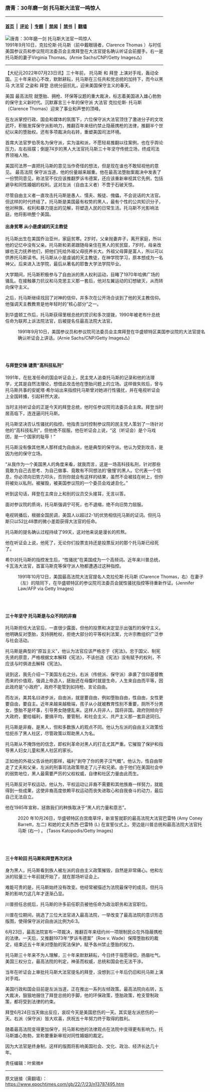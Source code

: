 ### 唐青：30年磨一剑 托马斯大法官一鸣惊人

---

#### [首页](../../../..?n13787495) &nbsp;|&nbsp; [评论](../../../../../epoch-comment?n13787495) &nbsp;|&nbsp; [专题](../../../../../epoch-special?n13787495) &nbsp;|&nbsp; [禁闻](../../../../../epoch-news?n13787495) &nbsp;|&nbsp; [禁书](../../../../../books?n13787495) &nbsp;|&nbsp; [翻墙](https://github.com/gfw-breaker/nogfw/blob/master/README.md?n13787495)


<div><img alt="唐青：30年磨一剑 托马斯大法官一鸣惊人" class="attachment-djy_600_400 size-djy_600_400 wp-post-image" src="https://i.epochtimes.com/assets/uploads/2022/07/id13787523-GettyImages-1264317314-600x400.jpg"/>
<div class="caption">
 1991年9月10日，克拉伦斯·托马斯（前中戴眼镜者，Clarence Thomas ）与时任美国参议员和参议院司法委员会主席拜登在大法官提名确认听证会前握手。右一是托马斯的妻子Virginia Thomas。(Arnie Sachs/CNP/Getty Images△)
</div></div><hr/><div class="post_content" id="artbody" itemprop="articleBody">
 <!-- article content begin -->
 <p>
  【大纪元2022年07月23日讯】三十年前，
  <ok href="https://www.epochtimes.com/gb/tag/%E6%89%98%E9%A9%AC%E6%96%AF.html">
   托马斯
  </ok>
  和
  <ok href="https://www.epochtimes.com/gb/tag/%E6%8B%9C%E7%99%BB.html">
   拜登
  </ok>
  上演对手戏，轰动全国。三十年来初心不改，默默耕耘，托马斯在三任共和党总统的加持下，而今以黑马
  <ok href="https://www.epochtimes.com/gb/tag/%E5%A4%A7%E6%B3%95%E5%AE%98.html">
   大法官
  </ok>
  之姿和
  <ok href="https://www.epochtimes.com/gb/tag/%E6%8B%9C%E7%99%BB.html">
   拜登
  </ok>
  总统分庭抗礼，迎来美国保守主义的春天。
 </p>
 <p>
  美国
  <ok href="https://www.epochtimes.com/gb/tag/%E6%9C%80%E9%AB%98%E6%B3%95%E9%99%A2.html">
   最高法院
  </ok>
  就堕胎、拥枪、环保等议题的重大裁决，标志着美国进入雄心勃勃的保守主义新时代。沉默寡言三十年的保守派
  <ok href="https://www.epochtimes.com/gb/tag/%E5%A4%A7%E6%B3%95%E5%AE%98.html">
   大法官
  </ok>
  克拉伦斯·
  <ok href="https://www.epochtimes.com/gb/tag/%E6%89%98%E9%A9%AC%E6%96%AF.html">
   托马斯
  </ok>
  （Clarence Thomas）迎来了事业和声誉的顶峰。
 </p>
 <p>
  在左派掌控行政、国会和媒体的氛围下，六位保守派大法官顶住了激进分子的文攻武吓，积极发挥保守派影响力，推翻百年来纽约禁止隐蔽携枪的法律，推翻半个世纪以来的堕胎权。还有多项裁决向右转，重塑美国司法环境。
 </p>
 <p>
  首席大法官罗伯茨名为保守派，实为温和派，不愿轻易推翻以往案例，也在乎舆论压力，左右摇摆；倒是74岁的黑人大法官托马斯三十年坚守传统立场，终成司法界领袖人物。
 </p>
 <p>
  美国司法界一直把托马斯的意见当作奇怪的想法，但是现在谁也不敢轻视他的意见。
  <ok href="https://www.epochtimes.com/gb/tag/%E6%9C%80%E9%AB%98%E6%B3%95%E9%99%A2.html">
   最高法院
  </ok>
  保守派当道，他的份量越来越重。他在最高法堕胎案裁决中发表了一份赞同意见，称法官不仅应该推翻罗诉韦德案，还应该重新审视其它先例，包括避孕和同性婚姻的权利。这对左派（自由主义者）不啻于石破天惊。
 </p>
 <p>
  尽管自由主义者一直攻击托马斯是愚人、懦夫、叛徒、傀儡，不会说话的大法官。但这样的时代终结了。托马斯是美国最有权势的黑人，最有个性的公共知识分子，他对种族、权利和暴力提出的见解，将塑造人民的日常生活。托马斯不光影响法庭，他将影响整个美国。
 </p>
 <h4>
  出身贫寒 从小是虔诚的天主教徒
 </h4>
 <p>
  托马斯出生在美国乔治亚州，家庭贫寒。2岁时，父亲抛妻弃子，离开家庭，所以他的记忆中没有父亲。托马斯和弟弟跟随母亲住在黑人的贫民窟，7岁时，母亲改嫁也无力抚养他们，把他们托给外祖父母抚养长大。外祖父母算是富人，所以可以供养托马斯读书。托马斯从小是虔诚的天主教徒，在神学院学习，原本想成为一名神父。后来进入法学院，最后从著名的耶鲁大学法学院毕业。
 </p>
 <p>
  大学期间，托马斯积极参与了自由派的黑人权利运动，目睹了1970年哈佛广场的骚乱。在接触暴力抗议和马克思主义那一套后，他对左翼运动的幻想破灭，从而转向保守主义。
 </p>
 <p>
  之后，托马斯继续找回了对神的信仰，并多次在公开场合谈到了他的天主教信仰。他强调天主教教育是他年轻时的“核心部分”之一。
 </p>
 <p>
  到华盛顿工作后，托马斯获得里根总统的赏识和多次提拨，1990年被老布什总统任命为联邦上诉法院法官，后被提名任最高法院大法官。
 </p>
 <figure aria-describedby="caption-attachment-13787527" class="wp-caption aligncenter" id="attachment_13787527" style="width: 600px">
  <ok href="https://i.epochtimes.com/assets/uploads/2022/07/id13787527-GettyImages-1264317497.jpg" target="_blank">
   <img alt="" class="size-large wp-image-13787527" src="https://i.epochtimes.com/assets/uploads/2022/07/id13787527-GettyImages-1264317497-600x395.jpg"/>
  </ok>
  <br/><figcaption class="wp-caption-text" id="caption-attachment-13787527">
   1991年9月10日，美国参议员和参议院司法委员会主席拜登在华盛顿特区美国参议院的大法官提名确认听证会上讲话。(Arnie Sachs/CNP/Getty Images△)
  </figcaption><br/>
 </figure><br/>
 <h4>
  与拜登交锋 谴责“高科技私刑”
 </h4>
 <p>
  1991年，在批准任命的国会听证会上，民主党人追查托马斯的记录和他的法理学，尤其是自然法理论，想借此攻击他在堕胎问题上的立场。这样做失败后，曾与托马斯共事的安妮塔·希尔站出来指控托马斯曾对她进行性骚扰，并在电视听证会上全国转播，引起轩然大波。
 </p>
 <p>
  当时主持听证会的正是今天的拜登总统，他时任参议院司法委员会主席。拜登当时居高临下，连连逼问托马斯。
 </p>
 <p>
  托马斯坚决否认性骚扰的指控。他指责当时控制参议院的民主党人策划了一场针对他的“高科技私刑”，但他绝不屈服。他在听证会上说，“这（听证会）是个马戏团，是一个国家的耻辱！”
 </p>
 <p>
  托马斯没有像其他黑人那样成为自由派，他是典型的保守派。他认为受到攻击，是因为他的保守立场。
 </p>
 <p>
  “从我作为一个美国黑人的角度来看，就我而言，这是一场高科技私刑，针对那些竟敢为自己去思考、为自己做事、竟敢有不同想法的‘傲慢’的黑人。它代表一个信息，你必须向旧势力叩头，否则你就会有这样的结果，虽然不会被挂在树上，但你将被处以私刑，被摧毁，被美国参议院的一个委员会戏谑丑化。”
 </p>
 <p>
  听到这句话，拜登在主席台上和别的议员交头接耳，无言以答。
 </p>
 <p>
  面对参议院的质询，托马斯强调宁可死，也不退缩，绝不向旧势力屈服。
 </p>
 <p>
  电视转播后，根据全国民调，美国人以超过2-1的优势相信托马斯的证词。但托马斯只以52比48票的微小差距获得大法官的任命。
 </p>
 <p>
  托马斯的提名确认过程持续了99天，这对他来说是漫长的煎熬。
 </p>
 <p>
  他在听证会上说，他死了，无论你们投票支持还是投票反对的那个托马斯已经死了。
 </p>
 <p>
  希尔对托马斯的指控发生后，“性骚扰”在美国成为一个高频词。近年来川普总统，卡瓦洛大法官，首富马斯克等保守派人物都遭遇过这种指控。
 </p>
 <figure aria-describedby="caption-attachment-13787525" class="wp-caption aligncenter" id="attachment_13787525" style="width: 600px">
  <ok href="https://i.epochtimes.com/assets/uploads/2022/07/id13787525-GettyImages-51952649.jpg" target="_blank">
   <img alt="" class="size-large wp-image-13787525" src="https://i.epochtimes.com/assets/uploads/2022/07/id13787525-GettyImages-51952649-600x384.jpg"/>
  </ok>
  <br/><figcaption class="wp-caption-text" id="caption-attachment-13787525">
   1991年10月12日，美国最高法院大法官提名人克拉伦斯·托马斯 (Clarence Thomas，右）在妻子（左）的陪同下，在华盛顿特区的参议院司法委员会就性骚扰指控等待重新作证。(Jennifer Law/AFP via Getty Images)
  </figcaption><br/>
 </figure><br/>
 <h4>
  三十年坚守 托马斯是与众不同的非裔
 </h4>
 <p>
  托马斯担任大法官后，一直很少露面，但他的投票和决定显示出强烈的保守主义。他明确反对堕胎，支持拥枪权，拒绝大部分的平等权利法案，允许宗教组织广泛参与社会活动。
 </p>
 <p>
  托马斯是典型的“原旨主义”，他认为法官应该严格忠于《宪法》。忠于国父、制宪先贤的原意，严格根据文本解释《宪法》，不该创造《宪法》没有赋予的权利，不应该与时俱进去解释《宪法》。
 </p>
 <p>
  说到这，我先介绍一下美国左右之分。右派（传统派、保守派）承袭了信仰基督教而来的价值观，强调上帝造人，胚胎还在母腹时就是生命，人生来自由而平等，因此政府是“小政府”，政府不能管到如持枪、言论自由。
 </p>
 <p>
  而左派，美其名曰进步派，自由派，就是要自由，例如堕胎自由，性自由，女性更要自由，要自主。近年来越来越极端，孩子从小就被教育性别不重要，厕所不分男女，堕胎不是坏事，引导男女随便乱来。这样人将非人，国将非国。政府则倾向于大政府，要给福利，要搞平均，要管制，和社会主义、共产主义那一套异途同归。
 </p>
 <p>
  托马斯是非裔，是黑人，但和多数族人的观点不同。他认为左派的自由主义政策恰恰扼杀了黑人社区，尽管政策以帮助黑人为名。
 </p>
 <p>
  托马斯从不掩饰他的信念，即权利革命对黑人的打击尤其严重。它摧毁了保护和指导黑人妇女儿童和黑人社区的家长。
 </p>
 <p>
  正如他的外祖父告诉他的那样，福利“剥夺了你的男子汉气概”。他认为，性自由带走了丈夫和父亲，左派的刑事司法政策带走了儿子和兄弟。由于他们在美国社会中的弱势地位，黑人最需要严厉的父权权威，自律和社区力量由此而生。
 </p>
 <p>
  托马斯反对平权运动，他认为，平权运动让非裔不需要和其他族裔一样努力，就能得到一些成果，这使非裔高度依赖平权运动而丧失进取心和自我奋斗的动力，最后自己无法自立。
 </p>
 <p>
  他在1985年宣称，拯救我们的种族取决于“黑人的力量和意志”。
 </p>
 <figure aria-describedby="caption-attachment-13787528" class="wp-caption aligncenter" id="attachment_13787528" style="width: 600px">
  <ok href="https://i.epochtimes.com/assets/uploads/2022/07/id13787528-GettyImages-1282405678.jpg" target="_blank">
   <img alt="" class="size-large wp-image-13787528" src="https://i.epochtimes.com/assets/uploads/2022/07/id13787528-GettyImages-1282405678-600x466.jpg"/>
  </ok>
  <br/><figcaption class="wp-caption-text" id="caption-attachment-13787528">
   2020 年10月26日，华盛顿特区白宫南草坪，新宣誓就职的最高法院大法官巴雷特 (Amy Coney Barrett，左二) 和她的丈夫杰西·巴雷特 (L) 在宣誓仪式上。旁边是川普总统和最高法院大法官托马斯 (右一) 。 (Tasos Katopodis/Getty Images)
  </figcaption><br/>
 </figure><br/>
 <h4>
  三十年轮回 托马斯和拜登再次对决
 </h4>
 <p>
  身为黑人，托马斯看到族人被左派的自由主义政策摧毁，自然是非常痛心。他和左派的较量三十年前就开始了，就在那场听证会上。
 </p>
 <p>
  难能可贵的是，托马斯始终没有改变。他经常被描述为法院最保守的成员。但托马斯的影响力这几年才逐渐凸显。
 </p>
 <p>
  川普担任总统后，托马斯的许多前任职员被他任命为政治职务和法官职位。
 </p>
 <p>
  川普在位期间，挑选了三位大法官进入最高法院，一举改变了最高法院的意识形态版图，使得保守派对自由派比例为6:3。
 </p>
 <p>
  6月23日，最高法院宣布一项裁决，推翻百年来纽约州一项限制民众在外隐蔽携枪的法律。一天后，又推翻1973年“罗诉韦德案”（Roe v. Wade）保障堕胎权的裁定，结束近五十年来对堕胎的宪法保护，赋予各州禁止堕胎的权力。
 </p>
 <p>
  托马斯三十年来不为人理解，三十年来默默耕耘，今日终于宿愿得偿，扬眉吐气。美国三权分立，最高法院的判定，神圣而权威，总统和国会也无法干涉。
 </p>
 <p>
  当年在听证会上审批托马斯大法官提名的拜登，没想到三十年后仍旧和托马斯上演对手戏。
 </p>
 <p>
  美国行政和国会目前是左派当道，正在推出一系列左倾政策。最高法院向右转，五大裁决，狠狠地捆住了拜登总统的手脚，他的环保政策，堕胎政策，枪支管制政策，都将受到法律的约束。
 </p>
 <p>
  拜登6月24日当天做出反应，哀叹今天是美国悲伤的一天。其实是左派悲伤的一天。右派（保守派）皆大欢喜，庆祝五十年努力终于取得的胜利。
 </p>
 <p>
  随着最高法院变得更加保守，托马斯和他的法律观点在法院中变得更有影响力。托马斯雄心勃勃，宣称要重新审视对同性婚姻的裁定。
 </p>
 <p>
  因为大法官是终身制，这样的版图将影响美国社会、文化、政治、经济长达几十年。
 </p>
 <p>
  责任编辑：叶紫微#
 </p>
 <!-- article content end -->
 <div id="below_article_ad">
 </div>
</div>


---

原文链接（需翻墙）：https://www.epochtimes.com/gb/22/7/23/n13787495.htm